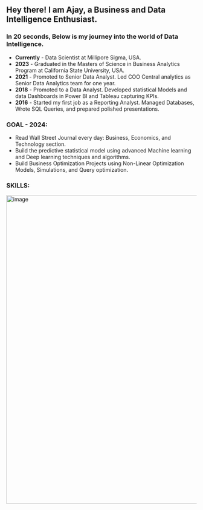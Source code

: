 ## Hey there! I am Ajay, a Business and Data Intelligence Enthusiast. 

### In 20 seconds, Below is my journey into the world of Data Intelligence.

- **Currently** - Data Scientist at Millipore Sigma, USA.
- **2023** - Graduated in the Masters of Science in Business Analytics Program at California State University, USA.
- **2021** - Promoted to Senior Data Analyst. Led COO Central analytics as Senior Data Analytics team for one year.
- **2018** - Promoted to a Data Analyst. Developed statistical Models and data Dashboards in Power BI and Tableau capturing KPIs.
- **2016** - Started my first job as a Reporting Analyst. Managed Databases, Wrote SQL Queries, and prepared polished presentations.

### GOAL - 2024:
- Read Wall Street Journal every day: Business, Economics, and Technology section.
- Build the predictive statistical model using advanced Machine learning and Deep learning techniques and algorithms.
- Build Business Optimization Projects using Non-Linear Optimization Models, Simulations, and Query optimization.

### SKILLS:

<img width="816" alt="image" src="https://user-images.githubusercontent.com/64645859/200198014-31a95f54-b281-4ad3-9172-52fe55df4217.png">


